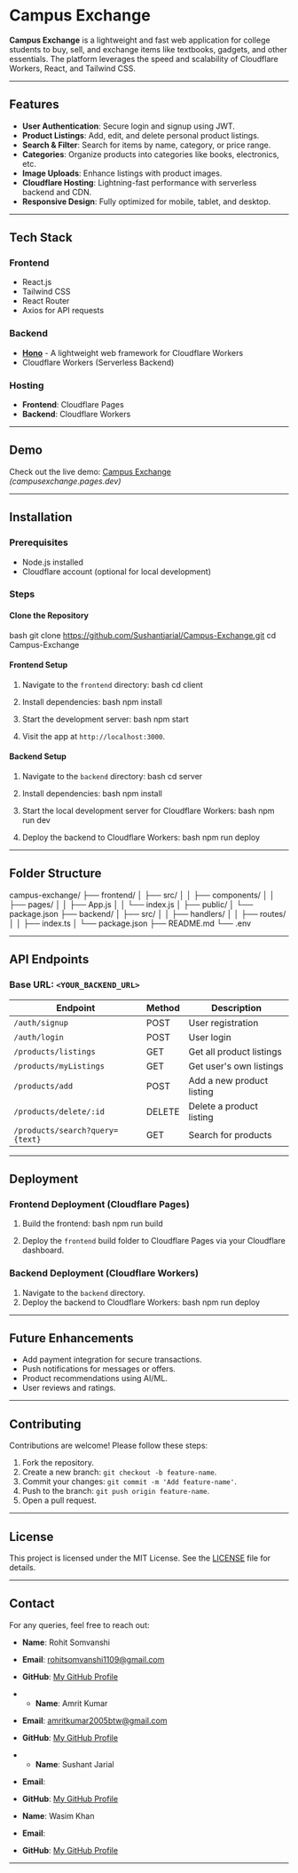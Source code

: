 # Campus Exchange

**Campus Exchange** is a lightweight and fast web application for college students to buy, sell, and exchange items like textbooks, gadgets, and other essentials. The platform leverages the speed and scalability of Cloudflare Workers, React, and Tailwind CSS.

---

## Features

- **User Authentication**: Secure login and signup using JWT.
- **Product Listings**: Add, edit, and delete personal product listings.
- **Search & Filter**: Search for items by name, category, or price range.
- **Categories**: Organize products into categories like books, electronics, etc.
- **Image Uploads**: Enhance listings with product images.
- **Cloudflare Hosting**: Lightning-fast performance with serverless backend and CDN.
- **Responsive Design**: Fully optimized for mobile, tablet, and desktop.

---

## Tech Stack

### **Frontend**
- React.js
- Tailwind CSS
- React Router
- Axios for API requests

### **Backend**
- **[Hono](https://hono.dev/)** - A lightweight web framework for Cloudflare Workers
- Cloudflare Workers (Serverless Backend)

### **Hosting**
- **Frontend**: Cloudflare Pages
- **Backend**: Cloudflare Workers

---

## Demo

Check out the live demo: [Campus Exchange](#)  
*(campusexchange.pages.dev)*

---

## Installation

### Prerequisites
- Node.js installed
- Cloudflare account (optional for local development)

### Steps

#### **Clone the Repository**
bash
git clone https://github.com/Sushantjarial/Campus-Exchange.git
cd Campus-Exchange


#### **Frontend Setup**
1. Navigate to the `frontend` directory:
   bash
   cd client
   
2. Install dependencies:
   bash
   npm install
   
3. Start the development server:
   bash
   npm start
   
4. Visit the app at `http://localhost:3000`.

#### **Backend Setup**
1. Navigate to the `backend` directory:
   bash
   cd server
   
2. Install dependencies:
   bash
   npm install
   
3. Start the local development server for Cloudflare Workers:
   bash
   npm run dev
   
4. Deploy the backend to Cloudflare Workers:
   bash
   npm run deploy
   

---

## Folder Structure


campus-exchange/
├── frontend/
│   ├── src/
│   │   ├── components/
│   │   ├── pages/
│   │   ├── App.js
│   │   └── index.js
│   ├── public/
│   └── package.json
├── backend/
│   ├── src/
│   │   ├── handlers/
│   │   ├── routes/
│   │   ├── index.ts
│   └── package.json
├── README.md
└── .env


---

## API Endpoints

### Base URL: `<YOUR_BACKEND_URL>`
| Endpoint                        | Method | Description                      |
|---------------------------------|--------|----------------------------------|
| `/auth/signup`                  | POST   | User registration               |
| `/auth/login`                   | POST   | User login                      |
| `/products/listings`            | GET    | Get all product listings        |
| `/products/myListings`          | GET    | Get user's own listings         |
| `/products/add`                 | POST   | Add a new product listing       |
| `/products/delete/:id`          | DELETE | Delete a product listing        |
| `/products/search?query={text}` | GET    | Search for products             |

---

## Deployment

### Frontend Deployment (Cloudflare Pages)
1. Build the frontend:
   bash
   npm run build
   
2. Deploy the `frontend` build folder to Cloudflare Pages via your Cloudflare dashboard.

### Backend Deployment (Cloudflare Workers)
1. Navigate to the `backend` directory.
2. Deploy the backend to Cloudflare Workers:
   bash
   npm run deploy
   

---

## Future Enhancements

- Add payment integration for secure transactions.
- Push notifications for messages or offers.
- Product recommendations using AI/ML.
- User reviews and ratings.

---

## Contributing

Contributions are welcome! Please follow these steps:

1. Fork the repository.
2. Create a new branch: `git checkout -b feature-name`.
3. Commit your changes: `git commit -m 'Add feature-name'`.
4. Push to the branch: `git push origin feature-name`.
5. Open a pull request.

---

## License

This project is licensed under the MIT License. See the [LICENSE](LICENSE) file for details.

---

## Contact

For any queries, feel free to reach out:

- **Name**: Rohit Somvanshi   
- **Email**: rohitsomvanshi1109@gmail.com  
- **GitHub**: [My GitHub Profile](https://github.com/Skky-dev)

- - **Name**: Amrit Kumar   
- **Email**: amritkumar2005btw@gmail.com  
- **GitHub**: [My GitHub Profile](https://github.com/amrit-GH23)

- - **Name**: Sushant Jarial   
- **Email**:   
- **GitHub**: [My GitHub Profile](https://github.com/Sushantjarial)

- **Name**: Wasim Khan   
- **Email**:   
- **GitHub**: [My GitHub Profile](https://github.com/)
---

